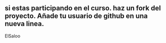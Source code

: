 ## si estas participando en el curso. haz un fork del proyecto. Añade tu usuario de github en una nueva linea.

ElSaloo